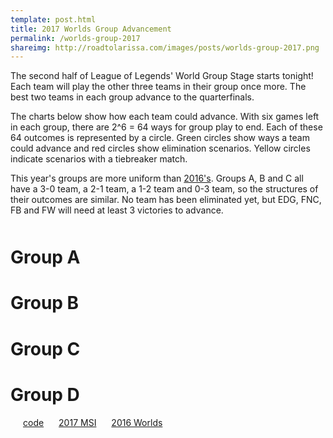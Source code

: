 ```yaml
---
template: post.html
title: 2017 Worlds Group Advancement
permalink: /worlds-group-2017
shareimg: http://roadtolarissa.com/images/posts/worlds-group-2017.png
---
```


The second half of League of Legends' World Group Stage starts tonight! Each team will play the other three teams in their group once more. The best two teams in each group advance to the quarterfinals. 

The charts below show how each team could advance. With six games left in each group, there are 2^6 = 64 ways for group play to end. Each of these 64 outcomes is represented by a circle. Green circles show ways a team could advance and red circles show elimination scenarios. Yellow circles indicate scenarios with a tiebreaker match.

This year's groups are more uniform than [2016's](https://roadtolarissa.com/worlds-group). Groups A, B and C all have a 3-0 team, a 2-1 team, a 1-2 team and 0-3 team, so the structures of their outcomes are similar. No team has been eliminated yet, but EDG, FNC, FB and FW will need at least 3 victories to advance.

<h1 class='group-header' style='margin-top:50px;'>Group A</h1>
<div class='group' id='group-a'></div>
<h1 class='group-header'>Group B</h1>
<div class='group' id='group-b'></div>
<h1 class='group-header'>Group C</h1>
<div class='group' id='group-c'></div>
<h1 class='group-header'>Group D</h1>
<div class='group' id='group-d'></div>


<span class='source' style='margin-left: 20px'>[code](https://github.com/1wheel/roadtolarissa/blob/master/source/worlds-group-2017/script.js)</span>
<span class='source' style='margin-left: 20px'>[2017 MSI](https://roadtolarissa.com/msi-group/)</span>
<span class='source' style='margin-left: 20px'>[2016 Worlds](https://roadtolarissa.com/worlds-group)</span>


<link rel="stylesheet" type="text/css" href="/worlds-group-2017/style.css">

<script src="/worlds-group-2017/d3_.js"></script>
<script src="/worlds-group-2017/swoopy-drag.js"></script>
<script src="/worlds-group-2017/script.js"></script>